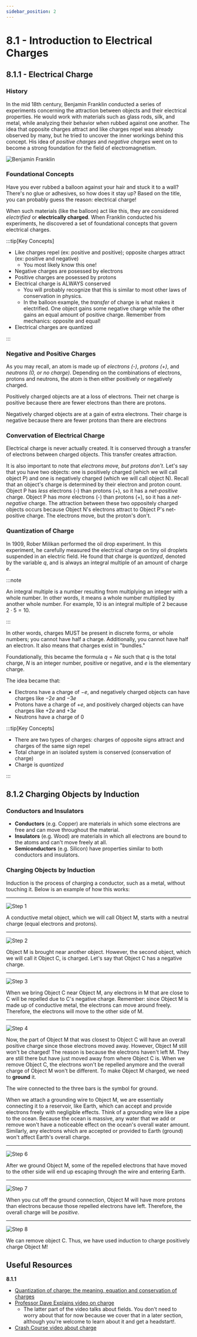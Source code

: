 ```yaml
---
sidebar_position: 2
---
```



# 8.1 - Introduction to Electrical Charges

## 8.1.1 - Electrical Charge

### History

In the mid 18th century, Benjamin Franklin conducted a series of experiments concerning the attraction between objects and their electrical properties. He would work with materials such as glass rods, silk, and metal, while analyzing their behavior when rubbed against one another. The idea that opposite charges attract and like charges repel was already observed by many, but he tried to uncover the inner workings behind this concept. His idea of *positive charges* and *negative charges* went on to become a strong foundation for the field of electromagnetism.

![Benjamin Franklin](benfranklin.jpg)

### Foundational Concepts

Have you ever rubbed a balloon against your hair and stuck it to a wall? There's no glue or adhesives, so how does it stay up? Based on the title, you can probably guess the reason: electrical charge!

When such materials (like the balloon) act like this, they are considered *electrified* or **electrically charged**. When Franklin conducted his experiments, he discovered a set of foundational concepts that govern electrical charges.

:::tip[Key Concepts]

- Like charges repel (ex: positive and positive); opposite charges attract (ex: positive and negative)
  - You most likely know this one!
- Negative charges are posessed by electrons
- Positive charges are posessed by protons
- Electrical charge is ALWAYS conserved
  - You will probably recognize that this is similar to most other laws of conservation in physics.
  - In the balloon example, the *transfer* of charge is what makes it electrified. One object gains some negative charge while the other gains an equal amount of positive charge. Remember from mechanics: opposite and equal!
- Electrical charges are quantized

:::

### Negative and Positive Charges

As you may recall, an atom is made up of *electrons (-)*, *protons (+)*, and *neutrons (0, or no charge)*. Depending on the combinations of electrons, protons and neutrons, the atom is then either positively or negatively charged.

Positively charged objects are at a loss of electrons. Their net charge is positive because there are fewer electrons than there are protons.

Negatively charged objects are at a gain of extra electrons. Their charge is negative because there are fewer protons than there are electrons

### Convervation of Electrical Charge

Electrical charge is never actually created. It is conserved through a transfer of electrons between charged objects. This transfer creates attraction.

It is also important to note that *electrons move, but protons don't*. Let's say that you have two objects: one is positively charged (which we will call object P) and one is negatively charged (which we will call object N). Recall that an object's charge is determined by their electron and proton count. Object P has *less* electrons (-) than protons (+), so it has a *net-positive* charge. Object P has *more* electrons (-) than protons (+), so it has a *net-negative* charge. The attraction between these two oppositely charged objects occurs because Object N's electrons attract to Object P's net-positive charge. The electrons move, but the proton's don't.

### Quantization of Charge

In 1909, Rober Milikan performed the oil drop experiment. In this experiment, he carefully measured the electrical charge on tiny oil droplets suspended in an electric field. He found that charge is *quantized*, denoted by the variable $q$, and is always an integral multiple of an amount of charge $e$.

:::note

An integral multiple is a number resulting from multiplying an integer with a whole number. In other words, it means a whole number multiplied by another whole number. For example, $10$ is an integral multiple of $2$ because $2 \cdot 5 = 10$.

:::

In other words, charges MUST be present in discrete forms, or whole numbers; you cannot have half a charge. Additionally, you cannot have half an electron. It also means that charges exist in "bundles."

Foundationally, this became the formula $q = Ne$ such that $q$ is the total charge, $N$ is an integer number, positive or negative, and $e$ is the elementary charge.

The idea became that:

- Electrons have a charge of $-e$, and negatively charged objects can have charges like $-2e$ and $-3e$
- Protons have a charge of $+e$, and positively charged objects can have charges like $+2e$ and $+3e$
- Neutrons have a charge of $0$

:::tip[Key Concepts]

- There are two types of charges: charges of opposite signs attract and charges of the same sign repel
- Total charge in an isolated system is conserved (conservation of charge)
- Charge is *quantized*

:::

## 8.1.2 Charging Objects by Induction

### Conductors and Insulators

- **Conductors** (e.g. Copper) are materials in which some electrons are free and can move throughout the material.
- **Insulators** (e.g. Wood) are materials in which all electrons are bound to the atoms and can't move freely at all.
- **Semiconductors** (e.g. Silicon) have properties similar to both conductors and insulators.

### Charging Objects by Induction

Induction is the process of charging a conductor, such as a metal, without touching it. Below is an example of how this works:

<hr></hr>

![Step 1](Induction-Step-1.svg)

A conductive metal object, which we will call Object M, starts with a neutral charge (equal electrons and protons).

<hr></hr>

![Step 2](Induction-Step-2.svg)

Object M is brought near another object. However, the second object, which we will call it Object C, is charged. Let's say that Object C has a negative charge.

<hr></hr>

![Step 3](Induction-Step-3.svg)

When we bring Object C near Object M, any electrons in M that are close to C will be repelled due to C's negative charge. Remember: since Object M is made up of conductive metal, the electrons can move around freely. Therefore, the electrons will move to the other side of M.

<hr></hr>

![Step 4](Induction-Step-4.svg)

Now, the part of Object M that was closest to Object C will have an overall positive charge since those electrons moved away. However, Object M still won't be charged! The reason is because the electrons haven't left M. They are still there but have just moved away from where Object C is. When we remove Object C, the electrons won't be repelled anymore and the overall charge of Object M won't be different. To make Object M charged, we need to **ground** it.

The wire connected to the three bars is the symbol for ground.

When we attach a grounding wire to Object M, we are essentially connecting it to a reservoir, like Earth, which can accept and provide electrons freely with negligible effects. Think of a grounding wire like a pipe to the ocean. Because the ocean is massive, any water that we add or remove won't have a noticeable effect on the ocean's overall water amount. Similarly, any electrons which are accepted or provided to Earth (ground) won't affect Earth's overall charge.

<hr></hr>

<!-- <img src={step-6.svg} alt="Siamese cat" style={{width: 400}} /> -->
![Step 6](Induction-Step-6.svg)

After we ground Object M, some of the repelled electrons that have moved to the other side will end up escaping through the wire and entering Earth.

<hr></hr>

![Step 7](Induction-Step-7.svg)

When you cut off the ground connection, Object M will have more protons than electrons because those repelled electrons have left. Therefore, the overall charge will be *positive*.

<hr></hr>

![Step 8](Induction-Step-8.svg)

We can remove object C. Thus, we have used induction to charge positively charge Object M!

## Useful Resources

**8.1.1**

- [Quantization of charge: the meaning, equation and conservation of charges](https://testbook.com/physics/quantization-of-charge)
- [Professor Dave Explains video on charge](https://www.youtube.com/watch?v=VFbyDCG_j18)
  - The latter part of the video talks about fields. You don't need to worry about that for now because we cover that in a later section, although you're welcome to learn about it and get a headstart!.
- [Crash Course video about charge](https://www.youtube.com/watch?v=TFlVWf8JX4A)
